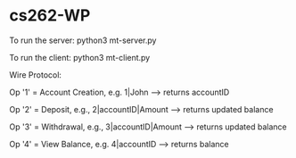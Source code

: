 # cs262-WP


To run the server:
  python3 mt-server.py
  
To run the client:
  python3 mt-client.py

Wire Protocol:


Op '1' = Account Creation, e.g. 1|John --> returns accountID 


Op '2' = Deposit, e.g., 2|accountID|Amount --> returns updated balance


Op '3'  = Withdrawal, e.g., 3|accountID|Amount --> returns updated balance


Op '4' = View Balance, e.g. 4|accountID --> returns balance
